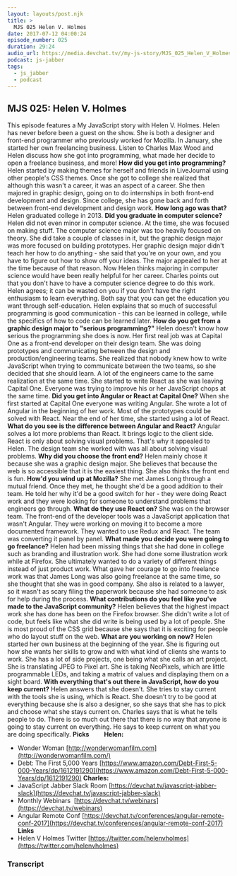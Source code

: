 ```yaml
---
layout: layouts/post.njk
title: >
  MJS 025 Helen V. Holmes
date: 2017-07-12 04:00:24
episode_number: 025
duration: 29:24
audio_url: https://media.devchat.tv//my-js-story/MJS_025_Helen_V_Holmes.mp3
podcast: js-jabber
tags:
  - js_jabber
  - podcast
---
```


## **MJS 025: Helen V. Holmes**

This episode features a My JavaScript story with Helen V. Holmes. Helen has never before been a guest on the show. She is both a designer and front-end programmer who previously worked for Mozilla. In January, she started her own freelancing business. Listen to Charles Max Wood and Helen discuss how she got into programming, what made her decide to open a freelance business, and more! **How did you get into programming?** Helen started by making themes for herself and friends in LiveJournal using other people's CSS themes. Once she got to college she realized that although this wasn't a career, it was an aspect of a career. She then majored in graphic design, going on to do internships in both front-end development and design. Since college, she has gone back and forth between front-end development and design work. **How long ago was that?** Helen graduated college in 2013. **Did you graduate in computer science?** Helen did not even minor in computer science. At the time, she was focused on making stuff. The computer science major was too heavily focused on theory. She did take a couple of classes in it, but the graphic design major was more focused on building prototypes. Her graphic design major didn't teach her how to do anything - she said that you're on your own, and you have to figure out how to show off your ideas. The major appealed to her at the time because of that reason. Now Helen thinks majoring in computer science would have been really helpful for her career. Charles points out that you don't have to have a computer science degree to do this work. Helen agrees; it can be wasted on you if you don't have the right enthusiasm to learn everything. Both say that you can get the education you want through self-education. Helen explains that so much of successful programming is good communication - this can be learned in college, while the specifics of how to code can be learned later. **How do you get from a graphic design major to "serious programming?"** Helen doesn't know how serious the programming she does is now. Her first real job was at Capital One as a front-end developer on their design team. She was doing prototypes and communicating between the design and production/engineering teams. She realized that nobody knew how to write JavaScript when trying to communicate between the two teams, so she decided that she should learn. A lot of the engineers came to the same realization at the same time. She started to write React as she was leaving Capital One. Everyone was trying to improve his or her JavaScript chops at the same time. **Did you get into Angular or React at Capital One?** When she first started at Capital One everyone was writing Angular. She wrote a lot of Angular in the beginning of her work. Most of the prototypes could be solved with React. Near the end of her time, she started using a lot of React. **What do you see is the difference between Angular and React?** Angular solves a lot more problems than React. It brings logic to the client side. React is only about solving visual problems. That's why it appealed to Helen. The design team she worked with was all about solving visual problems. **Why did you choose the front end?** Helen mainly chose it because she was a graphic design major. She believes that because the web is so accessible that it is the easiest thing. She also thinks the front end is fun. **How'd you wind up at Mozilla?** She met James Long through a mutual friend. Once they met, he thought she'd be a good addition to their team. He told her why it'd be a good switch for her - they were doing React work and they were looking for someone to understand problems that engineers go through. **What do they use React on?** She was on the browser team. The front-end of the developer tools was a JavaScript application that wasn't Angular. They were working on moving it to become a more documented framework. They wanted to use Redux and React. The team was converting it panel by panel. **What made you decide you were going to go freelance?** Helen had been missing things that she had done in college such as branding and illustration work. She had done some illustration work while at Firefox. She ultimately wanted to do a variety of different things instead of just product work. What gave her courage to go into freelance work was that James Long was also going freelance at the same time, so she thought that she was in good company. She also is related to a lawyer, so it wasn't as scary filing the paperwork because she had someone to ask for help during the process. **What contributions do you feel like you've made to the JavaScript community?** Helen believes that the highest impact work she has done has been on the Firefox browser. She didn't write a lot of code, but feels like what she did write is being used by a lot of people. She is most proud of the CSS grid because she says that it is exciting for people who do layout stuff on the web. **What are you working on now?** Helen started her own business at the beginning of the year. She is figuring out how she wants her skills to grow and with what kind of clients she wants to work. She has a lot of side projects, one being what she calls an art project. She is translating JPEG to Pixel art. She is taking NeoPixels, which are little programmable LEDs, and taking a matrix of values and displaying them on a sight board. **With everything that's out there in JavaScript, how do you keep current?** Helen answers that she doesn't. She tries to stay current with the tools she is using, which is React. She doesn’t try to be good at everything because she is also a designer, so she says that she has to pick and choose what she stays current on. Charles says that is what he tells people to do. There is so much out there that there is no way that anyone is going to stay current on everything. He says to keep current on what you are doing specifically. **Picks&nbsp;&nbsp;&nbsp;&nbsp;&nbsp;&nbsp;&nbsp;&nbsp;&nbsp;** **Helen:**

- Wonder Woman [http://wonderwomanfilm.com](http://wonderwomanfilm.com/)
- Debt: The First 5,000 Years [https://www.amazon.com/Debt-First-5-000-Years/dp/1612191290](https://www.amazon.com/Debt-First-5-000-Years/dp/1612191290)
  **Charles:**
- JavaScript Jabber Slack Room [https://devchat.tv/javascript-jabber-slack](https://devchat.tv/javascript-jabber-slack)
- Monthly Webinars&nbsp; [https://devchat.tv/webinars](https://devchat.tv/webinars)
- Angular Remote Conf [https://devchat.tv/conferences/angular-remote-conf-2017](https://devchat.tv/conferences/angular-remote-conf-2017)
  **Links**
- Helen V Holmes Twitter [https://twitter.com/helenvholmes](https://twitter.com/helenvholmes)

### Transcript
